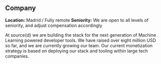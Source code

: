 ## Company 

**Location:** Madrid / Fully remote
**Seniority:** We are open to all levels of seniority, and adjust compensation accordingly

At source{d} we are building the stack for the next generation of Machine Learning powered developer tools. We have raised over eight million USD so far, and we are currently growing our team. Our current monetization strategy is based on deploying our stack and tooling within large tech companies.